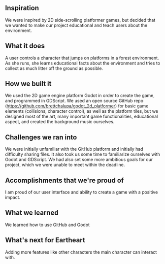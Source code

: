 
## Inspiration
We were inspired by 2D side-scrolling platformer games, but decided that we wanted to make our project educational and teach users about the environment.

## What it does
A user controls a character that jumps on platforms in a forest environment. As she runs, she learns educational facts about the environment and tries to collect as much litter off the ground as possible.

## How we built it
We used the 2D game engine platform Godot in order to create the game, and programmed in GDScript. We used an open source GitHub repo (https://github.com/brettchalupa/godot_2d_platformer) for basic game elements (collisions, character control), as well as the platform tiles, but we designed most of the art, many important game functionalities, educational aspect, and created the background music ourselves. 

## Challenges we ran into
We were initially unfamiliar with the GitHub platform and initially had difficulty sharing files. It also took us some time to familiarize ourselves with Godot and GDScript. We had also set some more ambitious goals for our project, which we were unable to meet within the deadline.

## Accomplishments that we're proud of
I am proud of our user interface and ability to create a game with a positive impact.

## What we learned
We learned how to use GitHub and Godot

## What's next for Eartheart
Adding more features like other characters the main character can interact with.
